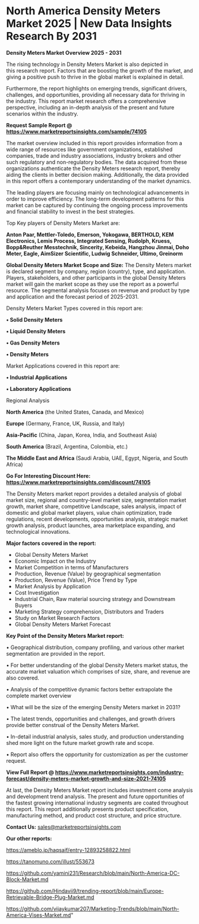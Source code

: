 # North America Density Meters Market 2025 | New Data Insights Research By 2031

<Strong> Density Meters Market Overview 2025 - 2031</strong>

The rising technology in Density Meters Market is also depicted in this research report. Factors that are boosting the growth of the market, and giving a positive push to thrive in the global market is explained in detail.

Furthermore, the report highlights on emerging trends, significant drivers, challenges, and opportunities, providing all necessary data for thriving in the industry. This report market research offers a comprehensive perspective, including an in-depth analysis of the present and future scenarios within the industry.

<strong>Request Sample Report @ <a href=https://www.marketreportsinsights.com/sample/74105>https://www.marketreportsinsights.com/sample/74105</a></strong>

The market overview included in this report provides information from a wide range of resources like government organizations, established companies, trade and industry associations, industry brokers and other such regulatory and non-regulatory bodies. The data acquired from these organizations authenticate the Density Meters research report, thereby aiding the clients in better decision making. Additionally, the data provided in this report offers a contemporary understanding of the market dynamics.

The leading players are focusing mainly on technological advancements in order to improve efficiency. The long-term development patterns for this market can be captured by continuing the ongoing process improvements and financial stability to invest in the best strategies.

Top Key players of Density Meters Market are:

<strong>Anton Paar, Mettler-Toledo, Emerson, Yokogawa, BERTHOLD, KEM Electronics, Lemis Process, Integrated Sensing, Rudolph, Kruess, Bopp&Reuther Messtechnik, Sincerity, Kebeida, Hangzhou Jinmai, Doho Meter, Eagle, AimSizer Scientific, Ludwig Schneider, Ultimo, Greinorm</strong>

<strong><b>Global Density Meters Market Scope and Size:</b></strong>
The Density Meters market is declared segment by company, region (country), type, and application. Players, stakeholders, and other participants in the global Density Meters market will gain the market scope as they use the report as a powerful resource. The segmental analysis focuses on revenue and product by type and application and the forecast period of 2025-2031.

Density Meters Market Types covered in this report are:

<strong>• Solid Density Meters

• Liquid Density Meters

• Gas Density Meters

• Density Meters</strong>

Market Applications covered in this report are:

<strong>• Industrial Applications

• Laboratory Applications</strong> 

Regional Analysis

<strong>North America</strong> (the United States, Canada, and Mexico)

<strong>Europe</strong> (Germany, France, UK, Russia, and Italy)

<strong>Asia-Pacific</strong> (China, Japan, Korea, India, and Southeast Asia)

<strong>South America</strong> (Brazil, Argentina, Colombia, etc.)

<strong>The Middle East and Africa</strong> (Saudi Arabia, UAE, Egypt, Nigeria, and South Africa)

<strong>Go For Interesting Discount Here: <a href=https://www.marketreportsinsights.com/discount/74105>https://www.marketreportsinsights.com/discount/74105</a></strong>

The Density Meters market report provides a detailed analysis of global market size, regional and country-level market size, segmentation market growth, market share, competitive Landscape, sales analysis, impact of domestic and global market players, value chain optimization, trade regulations, recent developments, opportunities analysis, strategic market growth analysis, product launches, area marketplace expanding, and technological innovations.

<strong><b>Major factors covered in the report:</b></strong>
<ul>
  <li>Global Density Meters Market </li>
  <li>Economic Impact on the Industry</li>
  <li>Market Competition in terms of Manufacturers</li>
  <li>Production, Revenue (Value) by geographical segmentation</li>
  <li>Production, Revenue (Value), Price Trend by Type</li>
  <li>Market Analysis by Application</li>
  <li>Cost Investigation</li>
  <li>Industrial Chain, Raw material sourcing strategy and Downstream Buyers</li>
  <li>Marketing Strategy comprehension, Distributors and Traders</li>
  <li>Study on Market Research Factors</li>
  <li>Global Density Meters Market Forecast</li>
</ul>

<strong><b>Key Point of the Density Meters Market report:</b></strong>

• Geographical distribution, company profiling, and various other market segmentation are provided in the report.

• For better understanding of the global Density Meters market status, the accurate market valuation which comprises of size, share, and revenue are also covered.

• Analysis of the competitive dynamic factors better extrapolate the complete market overview

• What will be the size of the emerging Density Meters market in 2031?

• The latest trends, opportunities and challenges, and growth drivers provide better construal of the Density Meters Market.

• In-detail industrial analysis, sales study, and production understanding shed more light on the future market growth rate and scope.

• Report also offers the opportunity for customization as per the customer request.

<strong><b>View Full Report @ <a href=https://www.marketreportsinsights.com/industry-forecast/density-meters-market-growth-and-size-2021-74105>https://www.marketreportsinsights.com/industry-forecast/density-meters-market-growth-and-size-2021-74105</a></b></strong>


At last, the Density Meters Market report includes investment come analysis and development trend analysis. The present and future opportunities of the fastest growing international industry segments are coated throughout this report. This report additionally presents product specification, manufacturing method, and product cost structure, and price structure.

<strong>Contact Us:</strong>
sales@marketreportsinsights.com

<strong>Our other reports:</strong>

<a href=https://ameblo.jp/haqsaif/entry-12893258822.html>https://ameblo.jp/haqsaif/entry-12893258822.html</a>

<a href=https://tanomuno.com/illust/553673>https://tanomuno.com/illust/553673</a>

<a href=https://github.com/yamini231/Research/blob/main/North-America-DC-Block-Market.md>https://github.com/yamini231/Research/blob/main/North-America-DC-Block-Market.md</a>

<a href=https://github.com/Hindavii9/trending-report/blob/main/Europe-Retrievable-Bridge-Plug-Market.md>https://github.com/Hindavii9/trending-report/blob/main/Europe-Retrievable-Bridge-Plug-Market.md</a>

<a href=https://github.com/vijaykumar207/Marketing-Trends/blob/main/North-America-Vises-Market.md>https://github.com/vijaykumar207/Marketing-Trends/blob/main/North-America-Vises-Market.md</a>"
